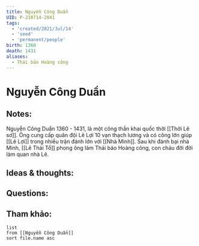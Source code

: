 ```yaml
---
title: Nguyễn Công Duẩn
UID: P-210714-2041
tags:
  - 'created/2021/Jul/14'
  - 'seed'
  - 'permanent/people'
birth: 1360
death: 1431
aliases:
  - Thái bảo Hoàng công
---
```

# Nguyễn Công Duẩn

## Notes:
Nguyễn Công Duẩn 1360 - 1431, là một công thần khai quốc thời [[Thời Lê sơ]]. Ông cung cấp quân đội Lê Lợi 10 vạn thạch lương và có công lớn giúp [[Lê Lợi]] trong nhiều trận đánh lớn với [[Nhà Minh]]. Sau khi đánh bại nhà Minh, [[Lê Thái Tổ]] phong ông làm Thái bảo Hoàng công, con cháu đời đời làm quan nhà Lê.

## Ideas & thoughts:

## Questions:


## Tham khảo:
```dataview
list
from [[Nguyễn Công Duẩn]]
sort file.name asc
```
